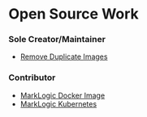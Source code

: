 # Open Source Work

### Sole Creator/Maintainer

- [Remove Duplicate Images](https://github.com/ilanRosenbaum/remove-duplicate-images)

### Contributor

- [MarkLogic Docker Image](https://github.com/marklogic/marklogic-docker)
- [MarkLogic Kubernetes](https://github.com/marklogic/marklogic-kubernetes)
